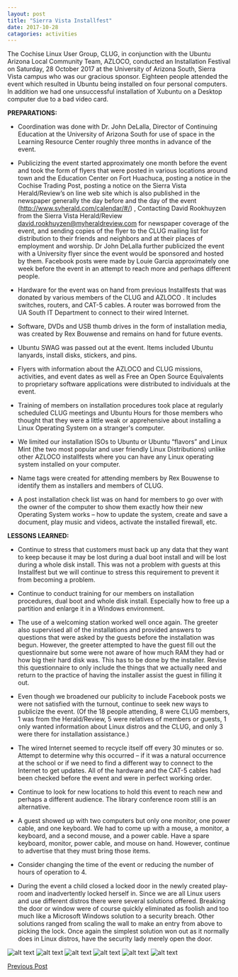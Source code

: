 ```yaml
---
layout: post
title: "Sierra Vista Installfest"
date: 2017-10-28
catagories: activities
---
```


The Cochise Linux User Group, CLUG, in conjunction with the Ubuntu Arizona Local Community Team, AZLOCO, conducted an Installation Festival on Saturday, 28 October 2017 at the University of Arizona South, Sierra Vista campus who was our gracious sponsor.  Eighteen people attended the event which resulted in Ubuntu being installed on four personal computers.  In addition we had one unsuccessful installation of Xubuntu on a Desktop computer due to a bad video card.

**PREPARATIONS:**

 * Coordination was done with Dr. John DeLalla, Director of Continuing Education at the University of Arizona South for use of space in the Learning Resource Center roughly three months in advance of the event.

 * Publicizing the event started approximately one month before the event and took the form of flyers that were posted in various locations around town and the Education Center on Fort Huachuca, posting a notice in the Cochise Trading Post, posting a notice on the Sierra Vista Herald/Review’s on line web site which is also published in the newspaper generally the day before and the day of the event (http://www.svherald.com/calendar/#/) , Contacting David Rookhuyzen from the Sierra Vista Herald/Review david.rookhuyzen@myheraldreview.com for newspaper coverage of the event, and sending copies of the flyer to the CLUG mailing list for distribution to their friends and neighbors and at their places of employment and worship.  Dr John DeLalla further publicized the event with a University flyer since the event would be sponsored and hosted by them.  Facebook posts were made by Louie Garcia approximately one week before the event in an attempt to reach more and perhaps different people.

 * Hardware for the event was on hand from previous Installfests that was donated by various members of the CLUG and AZLOCO .  It includes switches, routers, and CAT-5 cables.  A router was borrowed from the UA South IT Department to connect to their wired Internet.

 * Software, DVDs and USB thumb drives in the form of installation media, was created by Rex Bouwense and remains on hand for future events.

 * Ubuntu SWAG was passed out at the event.  Items included Ubuntu lanyards, install disks, stickers, and pins.

 * Flyers with information about the AZLOCO and CLUG missions, activities, and event dates as well as Free an Open Source Equivalents to proprietary software applications were distributed to individuals at the event.
 
 * Training of members on installation procedures took place at regularly scheduled CLUG meetings and Ubuntu Hours for those members who thought that they were a little weak or apprehensive about installing a Linux Operating System on a stranger's computer.

 * We limited our installation ISOs to Ubuntu or Ubuntu “flavors” and Linux Mint (the two most popular and user friendly Linux Distributions) unlike other AZLOCO installfests where you can have any Linux operating system installed on your computer.   

 * Name tags were created for attending members by Rex Bouwense to identify them as installers and members of CLUG.

 * A post installation check list was on hand for members to go over with the owner of the computer to show them exactly how their new Operating System works – how to update the system, create and save a document, play music and videos, activate the installed firewall, etc.
 
**LESSONS LEARNED:**

 * Continue to stress that customers must back up any data that they want to keep because it may be lost during a dual boot install and will be lost during a whole disk install.  This was not a problem with guests at this Installfest but we will continue to stress this requirement to prevent it from becoming a problem.

 * Continue to conduct training for our members on installation procedures, dual boot and whole disk install.  Especially how to free up a partition and enlarge it in a Windows environment.  

 * The use of a welcoming station worked well once again.  The greeter also supervised all of the installations and provided answers to questions that were asked by the guests before the installation was begun.  However, the greeter attempted to have the guest fill out the questionnaire but some were not aware of how much RAM they had or how big their hard disk was.  This has to be done by the installer.  Revise this questionnaire to only include the things that we actually need and return to the practice of having the installer assist the guest in filling it out.

 * Even though we broadened our publicity to include Facebook posts we were not satisfied with the turnout, continue to seek new ways to publicize the event.  (Of the 18 people attending, 8 were CLUG members, 1 was from the Herald/Review, 5 were relatives of members or guests, 1 only wanted information about Linux distros and the CLUG, and only 3 were there for installation assistance.)
 
 * The wired Internet seemed to recycle itself off every 30 minutes or so.  Attempt to determine why this occurred – if it was a natural occurrence at the school or if we need to find a different way to connect to the Internet to get updates.  All of the hardware and the CAT-5 cables had been checked before the event and were in perfect working order.

 * Continue to look for new locations to hold this event to reach new and perhaps a different audience.  The library conference room still is an alternative.

 * A guest showed up with two computers but only one monitor, one power cable, and one keyboard.  We had to come up with a mouse, a monitor, a keyboard, and a second mouse, and a power cable.  Have a spare keyboard, monitor, power cable, and mouse on hand.  However, continue to advertise that they must bring those items.

 * Consider changing the time of the event or reducing the number of hours of operation to 4.

 * During the event a child closed a locked door in the newly created play-room and inadvertently locked herself in.  Since we are all Linux users and use different distros there were several solutions offered.  Breaking the door or window were of course quickly eliminated as foolish and too much like a Microsoft Windows solution to a security breach.  Other solutions ranged from scaling the wall to make an entry from above to picking the lock.  Once again the simplest solution won out as it normally does in Linux distros, have the security lady merely open the door.
 
![alt text](https://raw.githubusercontent.com/CochiseLinuxUsersGroup/CochiseLinuxUsersGroup.github.io/master/images/SierraVistaInstallfest_2017-10-28_1-400x400.JPG)
![alt text](https://raw.githubusercontent.com/CochiseLinuxUsersGroup/CochiseLinuxUsersGroup.github.io/master/images/SierraVistaInstallfest_2017-10-28_2-400x400.JPG) 
![alt text](https://raw.githubusercontent.com/CochiseLinuxUsersGroup/CochiseLinuxUsersGroup.github.io/master/images/SierraVistaInstallfest_2017-10-28_3-400x400.JPG) 
![alt text](https://raw.githubusercontent.com/CochiseLinuxUsersGroup/CochiseLinuxUsersGroup.github.io/master/images/SierraVistaInstallfest_2017-10-28_4-400x400.JPG) 
![alt text](https://raw.githubusercontent.com/CochiseLinuxUsersGroup/CochiseLinuxUsersGroup.github.io/master/images/SierraVistaInstallfest_2017-10-28_5-400x400.JPG) 
![alt text](https://raw.githubusercontent.com/CochiseLinuxUsersGroup/CochiseLinuxUsersGroup.github.io/master/images/SierraVistaInstallfest_2017-10-28_7-400x400.JPG) 


<footer>
<a href="http://cochiselinux.com/activities/SierraVistaRocks" class="post-prev">Previous Post</a>
  </footer>
